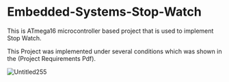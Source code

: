 # Embedded-Systems-Stop-Watch
 This is ATmega16 microcontroller based project that is used to implement Stop Watch.

This Project was implemented under several conditions which was shown in the (Project Requirements Pdf).


![Untitled255](https://user-images.githubusercontent.com/69085240/146284211-d9e30423-5600-405e-8812-bc02b7beece4.png)
